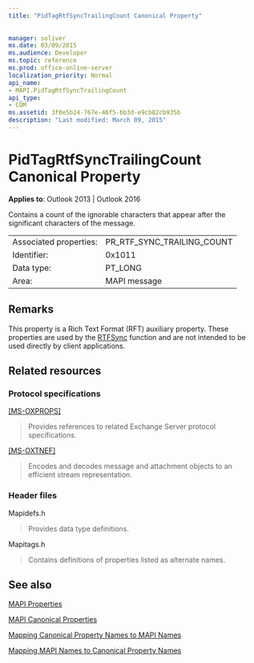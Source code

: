 ```yaml
---
title: "PidTagRtfSyncTrailingCount Canonical Property"
 
 
manager: soliver
ms.date: 03/09/2015
ms.audience: Developer
ms.topic: reference
ms.prod: office-online-server
localization_priority: Normal
api_name:
- MAPI.PidTagRtfSyncTrailingCount
api_type:
- COM
ms.assetid: 3f0e5b24-767e-46f5-bb3d-e9cb82cb935b
description: "Last modified: March 09, 2015"
---
```


# PidTagRtfSyncTrailingCount Canonical Property

  
  
**Applies to**: Outlook 2013 | Outlook 2016 
  
Contains a count of the ignorable characters that appear after the significant characters of the message.
  
|||
|:-----|:-----|
|Associated properties:  <br/> |PR_RTF_SYNC_TRAILING_COUNT  <br/> |
|Identifier:  <br/> |0x1011  <br/> |
|Data type:  <br/> |PT_LONG  <br/> |
|Area:  <br/> |MAPI message  <br/> |
   
## Remarks

This property is a Rich Text Format (RFT) auxiliary property. These properties are used by the [RTFSync](rtfsync.md) function and are not intended to be used directly by client applications. 
  
## Related resources

### Protocol specifications

[[MS-OXPROPS]](http://msdn.microsoft.com/library/f6ab1613-aefe-447d-a49c-18217230b148%28Office.15%29.aspx)
  
> Provides references to related Exchange Server protocol specifications.
    
[[MS-OXTNEF]](http://msdn.microsoft.com/library/1f0544d7-30b7-4194-b58f-adc82f3763bb%28Office.15%29.aspx)
  
> Encodes and decodes message and attachment objects to an efficient stream representation.
    
### Header files

Mapidefs.h
  
> Provides data type definitions.
    
Mapitags.h
  
> Contains definitions of properties listed as alternate names.
    
## See also



[MAPI Properties](mapi-properties.md)
  
[MAPI Canonical Properties](mapi-canonical-properties.md)
  
[Mapping Canonical Property Names to MAPI Names](mapping-canonical-property-names-to-mapi-names.md)
  
[Mapping MAPI Names to Canonical Property Names](mapping-mapi-names-to-canonical-property-names.md)

